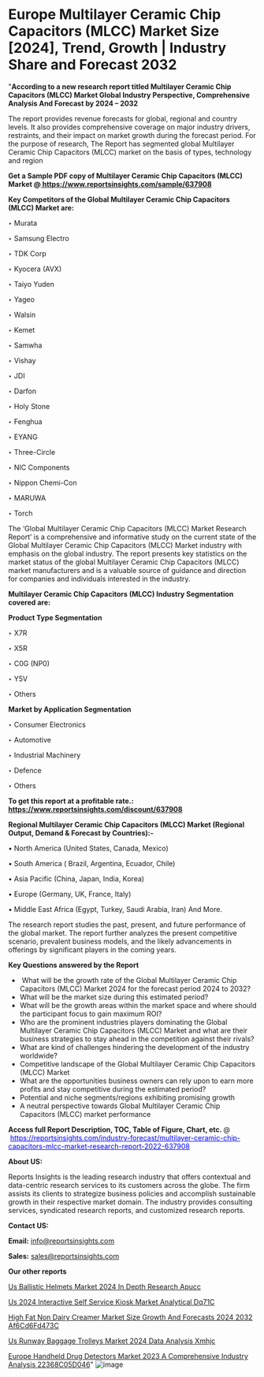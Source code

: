 # Europe Multilayer Ceramic Chip Capacitors (MLCC) Market Size [2024], Trend, Growth | Industry Share and Forecast 2032

"<strong>According to a new research report titled Multilayer Ceramic Chip Capacitors (MLCC) Market Global Industry Perspective, Comprehensive Analysis And Forecast by 2024 – 2032</strong>

The report provides revenue forecasts for global, regional and country levels. It also provides comprehensive coverage on major industry drivers, restraints, and their impact on market growth during the forecast period. For the purpose of research, The Report has segmented global Multilayer Ceramic Chip Capacitors (MLCC) market on the basis of types, technology and region

<strong>Get a Sample PDF copy of Multilayer Ceramic Chip Capacitors (MLCC) Market </strong><strong>@<a href=https://www.reportsinsights.com/sample/637908 style=color:#0000ff;> https://www.reportsinsights.com/sample/637908</a></strong></font>

<strong>Key Competitors of the Global Multilayer Ceramic Chip Capacitors (MLCC) Market are:</strong>

‣ Murata

‣ Samsung Electro

‣ TDK Corp

‣ Kyocera (AVX)

‣ Taiyo Yuden

‣ Yageo

‣ Walsin

‣ Kemet

‣ Samwha

‣ Vishay

‣ JDI

‣ Darfon

‣ Holy Stone

‣ Fenghua

‣ EYANG

‣ Three-Circle

‣ NIC Components

‣ Nippon Chemi-Con

‣ MARUWA

‣ Torch

The ‘Global Multilayer Ceramic Chip Capacitors (MLCC) Market Research Report’ is a comprehensive and informative study on the current state of the Global Multilayer Ceramic Chip Capacitors (MLCC) Market industry with emphasis on the global industry. The report presents key statistics on the market status of the global Multilayer Ceramic Chip Capacitors (MLCC) market manufacturers and is a valuable source of guidance and direction for companies and individuals interested in the industry.

<strong>Multilayer Ceramic Chip Capacitors (MLCC) Industry Segmentation covered are:</strong>

<strong>Product Type Segmentation</strong>

‣    X7R

‣ X5R

‣ C0G (NP0)

‣ Y5V

‣ Others

<strong>Market by Application Segmentation</strong>

‣   Consumer Electronics

‣ Automotive

‣ Industrial Machinery

‣ Defence

‣ Others

<strong>To get this report at a profitable rate.: <a href=https://www.reportsinsights.com/discount/637908 style=color:#0000ff;>https://www.reportsinsights.com/discount/637908</a></strong></font>

<strong>Regional Multilayer Ceramic Chip Capacitors (MLCC) Market (Regional Output, Demand &amp; Forecast by Countries):-</strong>

• North America (United States, Canada, Mexico)

• South America ( Brazil, Argentina, Ecuador, Chile)

• Asia Pacific (China, Japan, India, Korea)

• Europe (Germany, UK, France, Italy)

• Middle East Africa (Egypt, Turkey, Saudi Arabia, Iran) And More.

The research report studies the past, present, and future performance of the global market. The report further analyzes the present competitive scenario, prevalent business models, and the likely advancements in offerings by significant players in the coming years.

<strong>Key Questions answered by the Report</strong>
<ul>
  <li> What will be the growth rate of the Global Multilayer Ceramic Chip Capacitors (MLCC) Market 2024 for the forecast period 2024 to 2032?</li>
  <li>What will be the market size during this estimated period?</li>
  <li>What will be the growth areas within the market space and where should the participant focus to gain maximum ROI?</li>
  <li>Who are the prominent industries players dominating the Global Multilayer Ceramic Chip Capacitors (MLCC) Market and what are their business strategies to stay ahead in the competition against their rivals?</li>
  <li>What are kind of challenges hindering the development of the industry worldwide?</li>
  <li>Competitive landscape of the Global Multilayer Ceramic Chip Capacitors (MLCC) Market</li>
  <li>What are the opportunities business owners can rely upon to earn more profits and stay competitive during the estimated period?</li>
  <li>Potential and niche segments/regions exhibiting promising growth</li>
  <li>A neutral perspective towards Global Multilayer Ceramic Chip Capacitors (MLCC) market performance</li>
</ul>
<strong>Access full Report Description, TOC, Table of Figure, Chart, etc. </strong>@  <a href=https://reportsinsights.com/industry-forecast/multilayer-ceramic-chip-capacitors-mlcc-market-research-report-2022-637908 style=color:#0000ff;>https://reportsinsights.com/industry-forecast/multilayer-ceramic-chip-capacitors-mlcc-market-research-report-2022-637908</a></font>

<strong><strong>About US</strong>:</strong>

Reports Insights is the leading research industry that offers contextual and data-centric research services to its customers across the globe. The firm assists its clients to strategize business policies and accomplish sustainable growth in their respective market domain. The industry provides consulting services, syndicated research reports, and customized research reports.

<strong>Contact US:</strong>

<p class=""""><b>Email:</b> <a href=mailto:info@reportsinsights.com>info@reportsinsights.com</a></p>
<p class=""""><b>Sales:</b> <a href=mailto:sales@reportsinsights.com>sales@reportsinsights.com</a></p>

<strong>Our other reports</strong>

<a href=https://www.linkedin.com/pulse/us-ballistic-helmets-market-2024-in-depth-research-apucc/>Us Ballistic Helmets Market 2024 In Depth Research Apucc</a>

<a href=https://www.linkedin.com/pulse/us-2024-interactive-self-service-kiosk-market-analytical-dq71c/>Us 2024 Interactive Self Service Kiosk Market Analytical Dq71C</a>

<a href=https://medium.com/@anjalimore4366343/high-fat-non-dairy-creamer-market-size-growth-and-forecasts-2024-2032-af6cd6fd473c>High Fat Non Dairy Creamer Market Size Growth And Forecasts 2024 2032 Af6Cd6Fd473C</a>

<a href=https://www.linkedin.com/pulse/us-runway-baggage-trolleys-market-2024-data-analysis-xmhjc/>Us Runway Baggage Trolleys Market 2024 Data Analysis Xmhjc</a>

<a href=https://medium.com/@akitotamura255/europe-handheld-drug-detectors-market-2023-a-comprehensive-industry-analysis-22368c05d046>Europe Handheld Drug Detectors Market 2023 A Comprehensive Industry Analysis 22368C05D046</a>"
![image](https://github.com/ahaan12367/RIMarket24/assets/158471582/bfda7457-bb21-49a8-aded-4fc9efa2d8ee)

